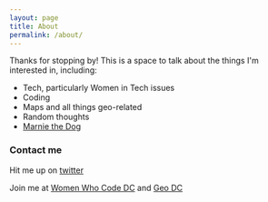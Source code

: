 ```yaml
---
layout: page
title: About
permalink: /about/
---
```


Thanks for stopping by! This is a space to talk about the things I'm interested in, including:

- Tech, particularly Women in Tech issues
- Coding
- Maps and all things geo-related
- Random thoughts
- [Marnie the Dog](https://www.instagram.com/marniethedog/?hl=en)

### Contact me

Hit me up on [twitter](https://twitter.com/Lauren_CJay)

Join me at [Women Who Code DC](http://www.meetup.com/Women-Who-Code-DC/) and [Geo DC](http://www.meetup.com/Geo-DC/)